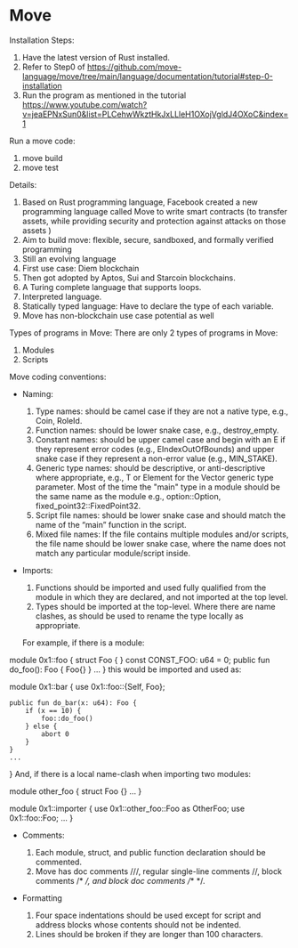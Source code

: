 # Move

Installation Steps:

  1. Have the latest version of Rust installed.
  2. Refer to Step0 of https://github.com/move-language/move/tree/main/language/documentation/tutorial#step-0-installation
  3. Run the program as mentioned in the tutorial https://www.youtube.com/watch?v=jeaEPNxSun0&list=PLCehwWkztHkJxLLleH1OXojVgldJ4OXoC&index=1

Run a move code:
  1. move build
  2. move test

Details:

  1. Based on Rust programming language, Facebook created a new programming language called Move to write smart contracts (to transfer assets, while providing security and protection against attacks on those assets )
  2. Aim to build move: flexible, secure, sandboxed, and formally verified programming
  3. Still an evolving language
  4. First use case: Diem blockchain
  5. Then got adopted by Aptos, Sui and Starcoin blockchains.
  6. A Turing complete language that supports loops.
  7. Interpreted language.
  8. Statically typed language: Have to declare the type of each variable.
  9. Move has non-blockchain use case potential as well

Types of programs in Move: There are only 2 types of programs in Move:

  1. Modules
  2. Scripts

Move coding conventions:

  * Naming:

      1. Type names: should be camel case if they are not a native type, e.g., Coin, RoleId.
      2. Function names: should be lower snake case, e.g., destroy_empty.
      3. Constant names: should be upper camel case and begin with an E if they represent error codes (e.g., EIndexOutOfBounds) and upper snake case if they represent a non-error value (e.g., MIN_STAKE).
      4. Generic type names: should be descriptive, or anti-descriptive where appropriate, e.g., T or Element for the Vector generic type parameter. Most of the time the "main" type in a module should be the same name as the module e.g., option::Option, fixed_point32::FixedPoint32.
      5. Script file names: should be lower snake case and should match the name of the “main” function in the script.
      6. Mixed file names: If the file contains multiple modules and/or scripts, the file name should be lower snake case, where the name does not match any particular module/script inside.
 
  * Imports:

    1. Functions should be imported and used fully qualified from the module in which they are declared, and not imported at the top level.
    2. Types should be imported at the top-level. Where there are name clashes, as should be used to rename the type locally as appropriate.

    For example, if there is a module:


module 0x1::foo {
    struct Foo { }
    const CONST_FOO: u64 = 0;
    public fun do_foo(): Foo { Foo{} }
    ...
}
this would be imported and used as:


module 0x1::bar {
    use 0x1::foo::{Self, Foo};

    public fun do_bar(x: u64): Foo {
        if (x == 10) {
            foo::do_foo()
        } else {
            abort 0
        }
    }
    ...
}
And, if there is a local name-clash when importing two modules:


module other_foo {
    struct Foo {}
    ...
}

module 0x1::importer {
    use 0x1::other_foo::Foo as OtherFoo;
    use 0x1::foo::Foo;
    ...
}

  * Comments:

    1. Each module, struct, and public function declaration should be commented.
    2. Move has doc comments ///, regular single-line comments //, block comments /* */, and block doc comments /** */.

  * Formatting

    1. Four space indentations should be used except for script and address blocks whose contents should not be indented.
    2. Lines should be broken if they are longer than 100 characters.
